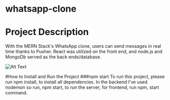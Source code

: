 # whatsapp-clone
 
# Project Description
With the MERN Stack's WhatsApp clone, users can send messages in real time thanks to Pusher. React was utilized on the front end, and node.js and MongoDb served as the back ends/database.
 
 
 ![Alt Text](https://media2.giphy.com/media/zuDdOnUaEPt1WWR6Xt/giphy.gif?cid=790b76112c47ad8ac6a2cefe4866dceb2c389e98c04800a1&rid=giphy.gif&ct=g)





#How to Install and Run the Project
###npm start
To run this project, please run npm install, to install all dependencies. In the backend I've used nodemon so run, npm start, to run the server, for frontend, run npm, start command.

